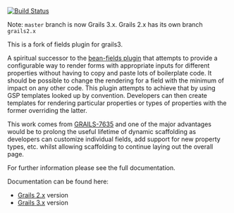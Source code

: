 [![Build Status](https://travis-ci.org/grails3-plugins/fields.svg?branch=master)](https://travis-ci.org/grails3-plugins/fields)

Note: `master` branch is now Grails 3.x. Grails 2.x has its own branch `grails2.x`

This is a fork of fields plugin for grails3.

A spiritual successor to the [bean-fields plugin](http://grails.org/plugin/bean-fields) that attempts to provide a configurable way to render forms with appropriate inputs for different properties without having to copy and paste lots of boilerplate code. It should be possible to change the rendering for a field with the minimum of impact on any other code. This plugin attempts to achieve that by using GSP templates looked up by convention. Developers can then create templates for rendering particular properties or types of properties with the former overriding the latter.

This work comes from [GRAILS-7635](http://jira.grails.org/browse/GRAILS-7635) and one of the major advantages would be to prolong the useful lifetime of dynamic scaffolding as developers can customize individual fields, add support for new property types, etc. whilst allowing scaffolding to continue laying out the overall page.

For further information please see the full documentation.

Documentation can be found here:

- [Grails 2.x](https://grails-fields-plugin.github.io/grails-fields) version
- [Grails 3.x](http://grails3-plugins.github.io/fields/snapshot/) version


